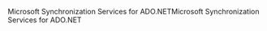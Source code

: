 <span data-ttu-id="226d2-101">Microsoft Synchronization Services for ADO.NET</span><span class="sxs-lookup"><span data-stu-id="226d2-101">Microsoft Synchronization Services for ADO.NET</span></span>